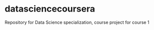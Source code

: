 datasciencecoursera
===================

Repository for Data Science specialization, course project for course 1
